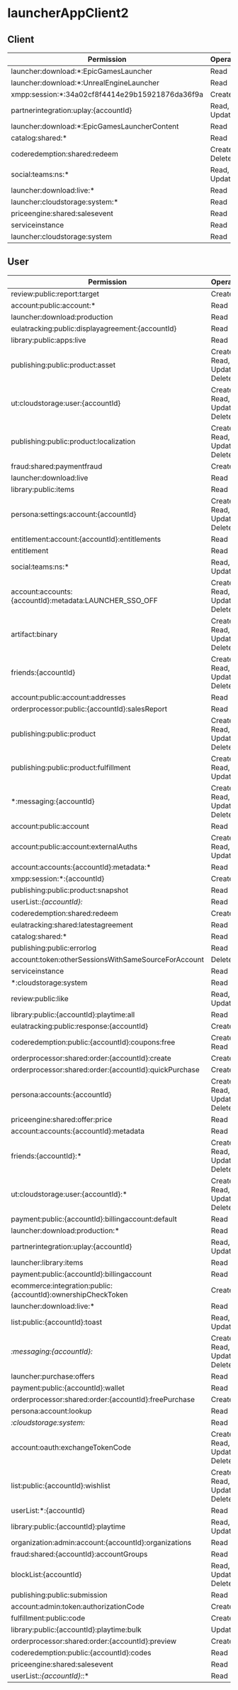 # launcherAppClient2

## Client
| Permission | Operations |
| - | - |
| launcher:download:*:EpicGamesLauncher | Read |
| launcher:download:*:UnrealEngineLauncher | Read |
| xmpp:session:*:34a02cf8f4414e29b15921876da36f9a | Create |
| partnerintegration:uplay:{accountId} | Read, Update |
| launcher:download:*:EpicGamesLauncherContent | Read |
| catalog:shared:* | Read |
| coderedemption:shared:redeem | Create, Delete |
| social:teams:ns:* | Read, Update |
| launcher:download:live:* | Read |
| launcher:cloudstorage:system:* | Read |
| priceengine:shared:salesevent | Read |
| serviceinstance | Read |
| launcher:cloudstorage:system | Read |

## User
| Permission | Operations |
| - | - |
| review:public:report:target | Create |
| account:public:account:* | Read |
| launcher:download:production | Read |
| eulatracking:public:displayagreement:{accountId} | Read |
| library:public:apps:live | Read |
| publishing:public:product:asset | Create, Read, Update, Delete |
| ut:cloudstorage:user:{accountId} | Create, Read, Update, Delete |
| publishing:public:product:localization | Create, Read, Update, Delete |
| fraud:shared:paymentfraud | Create |
| launcher:download:live | Read |
| library:public:items | Read |
| persona:settings:account:{accountId} | Create, Read, Update, Delete |
| entitlement:account:{accountId}:entitlements | Read |
| entitlement | Read |
| social:teams:ns:* | Read, Update |
| account:accounts:{accountId}:metadata:LAUNCHER_SSO_OFF | Create, Read, Update, Delete |
| artifact:binary | Create, Read, Update, Delete |
| friends:{accountId} | Create, Read, Update, Delete |
| account:public:account:addresses | Read |
| orderprocessor:public:{accountId}:salesReport | Read |
| publishing:public:product | Create, Read, Update, Delete |
| publishing:public:product:fulfillment | Create, Read, Update |
| *:messaging:{accountId} | Create, Read, Update, Delete |
| account:public:account | Read |
| account:public:account:externalAuths | Create, Read, Update |
| account:accounts:{accountId}:metadata:* | Read |
| xmpp:session:*:{accountId} | Create |
| publishing:public:product:snapshot | Read |
| userList:*:{accountId}:* | Read |
| coderedemption:shared:redeem | Create |
| eulatracking:shared:latestagreement | Read |
| catalog:shared:* | Read |
| publishing:public:errorlog | Read |
| account:token:otherSessionsWithSameSourceForAccount | Delete |
| serviceinstance | Read |
| *:cloudstorage:system | Read |
| review:public:like | Read, Update |
| library:public:{accountId}:playtime:all | Read |
| eulatracking:public:response:{accountId} | Create |
| coderedemption:public:{accountId}:coupons:free | Create, Read |
| orderprocessor:shared:order:{accountId}:create | Create |
| orderprocessor:shared:order:{accountId}:quickPurchase | Create |
| persona:accounts:{accountId} | Create, Read, Update, Delete |
| priceengine:shared:offer:price | Read |
| account:accounts:{accountId}:metadata | Read |
| friends:{accountId}:* | Create, Read, Update, Delete |
| ut:cloudstorage:user:{accountId}:* | Create, Read, Update, Delete |
| payment:public:{accountId}:billingaccount:default | Read |
| launcher:download:production:* | Read |
| partnerintegration:uplay:{accountId} | Read, Update |
| launcher:library:items | Read |
| payment:public:{accountId}:billingaccount | Read |
| ecommerce:integration:public:{accountId}:ownershipCheckToken | Create |
| launcher:download:live:* | Read |
| list:public:{accountId}:toast | Read, Update |
| *:messaging:{accountId}:* | Create, Read, Update, Delete |
| launcher:purchase:offers | Read |
| payment:public:{accountId}:wallet | Read |
| orderprocessor:shared:order:{accountId}:freePurchase | Create |
| persona:account:lookup | Read |
| *:cloudstorage:system:* | Read |
| account:oauth:exchangeTokenCode | Create, Read, Update, Delete |
| list:public:{accountId}:wishlist | Create, Read, Update, Delete |
| userList:*:{accountId} | Read |
| library:public:{accountId}:playtime | Read, Update |
| organization:admin:account:{accountId}:organizations | Read |
| fraud:shared:{accountId}:accountGroups | Read |
| blockList:{accountId} | Read, Update, Delete |
| publishing:public:submission | Read |
| account:admin:token:authorizationCode | Create |
| fulfillment:public:code | Create |
| library:public:{accountId}:playtime:bulk | Update |
| orderprocessor:shared:order:{accountId}:preview | Create |
| coderedemption:public:{accountId}:codes | Read |
| priceengine:shared:salesevent | Read |
| userList:*:{accountId}:*:* | Read |
